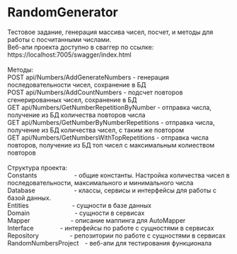 # RandomGenerator
Тестовое задание, генерация массива чисел, посчет, и методы для работы с посчитанными числами.
<br>
Веб-апи проекта доступно в сваггер по ссылке: https://localhost:7005/swagger/index.html
<br><br>
Методы:
<br>
POST api/Numbers/AddGenerateNumbers - генерация последовательности чисел, сохранение в БД
<br>
POST api/Numbers/AddCountNumbers - подсчет повторов  сгенерированных чисел, сохранение в БД
<br>
GET api/Numbers/GetNumberRepetitionByNumber - отправка числа, получение из БД количества повторов числа
<br>
GET api/Numbers/GetNumberByNumberRepetitions - отправка числа, получение из БД количества чисел, с таким же повтором
<br>
GET api/Numbers/GetNumbersWithTopRepetitions - отправка числа повторов, получение из БД топ чисел с максимальным колиеством повторов
<br><br>
Структура проекта:
<br>
Constants      - общие константы. Настройка количества чисел в последовательности, максимального и минимального числа
<br>
Database       - классы, сервисы и интерфейсы для работы с базой данных.
<br>
Entities       - сущности в базе данных
<br>
Domain         - сущности в сервисах
<br>
Mapper         - описание маппинга для AutoMapper
<br>
Interface      - интерфейсы по работе с сущностями в сервисах
<br>
Repository     - репозитории по работе с сущностями в сервисах
<br>
RandomNumbersProject - веб-апи для тестирования функционала
